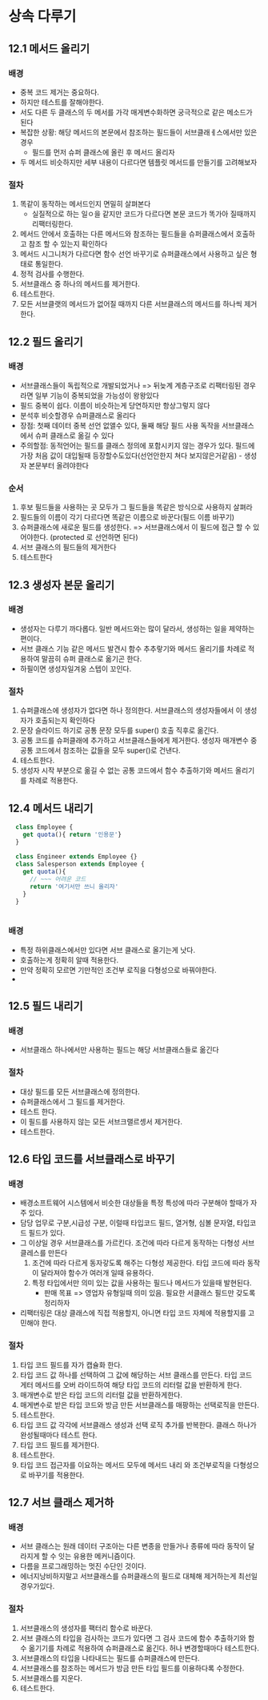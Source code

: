 # 상속 다루기
## 12.1 메서드 올리기

### 배경 
 - 중복 코드 제거는 중요하다.
 - 하지만 테스트를 잘해야한다. 
 - 서도 다른 두 클래스의 두 메서를 가각 매게변수화하면 궁극적으로 같은 메소드가 된다
 - 복잡한 상황: 해당 메서드의 본문에서 참조하는 필드들이 서브클래ㅔ스에서만 있은 경우
   - 필드를 먼저 슈퍼 클래스에 올린 후 메서드 올리자
 - 두 메서드 비슷하지만 세부 내용이 다르다면 템플릿 메서드를 만들기를 고려해보자

### 절차
 1) 똑같이 동작하는 메서드인지 면밀히 살펴본다
    - 실질적으로 하는 일ㅇ을 같지만 코드가 다르다면 본문 코드가 똑가아 질때까지 리팩터링한다.
 2) 메서드 안에서 호출하는 다른 메서드와 참조하는 필드들을 슈퍼클래스에서 호출하고 참조 할 수 있는지 확인하다
 3) 메서드 시그니처가 다르다면 함수 선언 바꾸기로 슈퍼클래스에서 사용하고 싶은 형태로 통일한다.
 4) 정적 검사를 수행한다.
 5) 서브클래스 중 하나의 메서드를 제거한다.
 6) 테스트한다.
 7) 모든 서브클랫의 메서드가 없어질 때까지 다른 서브클래스의 메서드를 하나씩 제거한다.

## 12.2 필드 올리기

### 배경
 - 서브클래스들이 독립적으로 개발되었거나 => 뒤늦계 계층구조로 리팩터링된 경우라면 일부 기능이 중복되었을 가능성이 왕왕있다
 - 필드 중복이 쉽다. 이름이 비슷하는게 당연하지만 항상그렇지 않다
 - 분석후 비슷할경우 슈퍼클래스로 올리다
 - 장점: 첫째 데이터 중복 선언 없앨수 있다, 둘째 해당 필드 사용 독작을 서브클래스에서 슈퍼 클래스로 옮길 수 있다
 - 주의할점: 동적언어는 필드를 클래스 정의에 포함시키지 않는 경우가 있다. 필드에 가장 처음 값이 대입될때 등장할수도있다(선언안한지 쳐다 보지않은거같음) - 생성자 본문부터 올려야한다

### 순서
 1) 후보 필드들을 사용하는 곳 모두가 그 필드들을 똑같은 방식으로 사용하지 살펴라
 2) 필드들의 이름이 각기 다르다면 똑같은 이름으로 바꾼다(필드 이름 바꾸기)
 3) 슈퍼클래스에 새로운 필드를 생성한다.
    => 서브클래스에서 이 필드에 접근 할 수 있어야한다. (protected 로 선언하면 된다)
 4) 서브 클래스의 필드들의 제거한다
 5) 테스트한다
 
## 12.3 생성자 본문 올리기

### 배경
 - 생성자는 다루기 까다롭다. 일반 메서드와는 많이 달라서, 생성하는 일을 제약하는 편이다.
 - 서브 클래스 기능 같은 메서드 발견시 함수 추추랗기와 메서드 올리기를 차례로 적용하여 말끔히 슈퍼 클래스로 옮기곤 한다.
 - 하필이면 생성자일겨웅 스텝이 꼬인다.

### 절차
 1) 슈퍼클래스에 생성자가 없다면 하나 정의한다. 서브클래스의 생성자들에서 이 생성자가 호출되는지 확인하다
 2) 문장 슬라이드 하기로 공통 문장 모두를 super() 호출 직후로 옮긴다.
 3) 공통 코드를 슈퍼클래에 추가하고 서브클래스들에게 제거한다. 생성자 매개변수 중 공통 코드에서 참조하는 값들을 모두 super()로 건낸다.
 4) 테스트한다.
 5) 생성자 시작 부분으로 옮길 수 없는 공통 코드에서 함수 추출하기와 메서드 올리기를 차례로 적용한다.

## 12.4 메서드 내리기

~~~typescript
  class Employee {
    get quota(){ return '인용문'}
  }
  
  class Engineer extends Employee {}
  class Salesperson extends Employee {
    get quota(){
      // ~~~ 어려운 코드
      return '여기서만 쓰니 올리자'
    }
  }
  
~~~
### 배경
 - 특정 하위클래스에서만 있다면 서브 클래스로 올기는게 낫다.
 - 호출하는게 정확히 알때 적용한다.
 - 만약 정확히 모르면 기만적인 조건부 로직을 다형성으로 바꿔야한다.
 - 
                          
## 12.5 필드 내리기
### 배경
 - 서브클래스 하나에서만 사용하는 필드는 해당 서브클래스들로 옮긴다
### 절차
 - 대상 필드를 모든 서브클래스에 정의한다.
 - 슈퍼클래스에서 그 필드를 제거한다.   
 - 테스트 한다.
 - 이 필드를 사용하지 않는 모든 서브크랠르셍서 제거한다.
 - 테스트한다.
           
                      
## 12.6 타입 코드를 서브클래스로 바꾸기

### 배경
 - 배경소프트웨어 시스템에서 비슷한 대상들을 특정 특성에 따라 구분해야 할때가 자주 있다. 
 - 담당 업무로 구분,시급성 구분, 이럴때 타입코드 필드, 열거형, 심볼 문자열, 타입코드 필드가 있다.
 - 그 이상일 경우 서브클래스를 가르킨다. 조건에 따라 다르게 동작하는 다형성 서브클레스를 만든다
    1) 조건에 따라 다르게 동자갛도록 해주는 다형성 제공한다. 타입 코드에 따라 동작이 달라져야 함수가 여러개 일때 유용하다.
    2) 특정 타입에서만 의미 있는  값을 사용하는 필드나 메서드가 있을때 발현된다.
        - 판매 목표 => 영업자 유형일때 의미 있음. 필요한 서클래스 필드만 갖도록 정리하자
 - 리팩터링은 대상 클래스에 직접 적용할지, 아니면 타입 코드 자체에 적용할지를 고민해야 한다.

### 절차
 1) 타입 코드 필드를 자가 캡슐화 한다.
 2) 타입 코드 값 하나를 선택하여 그 값에 해당하는 서브 클래스를 만든다. 타입 코드 게터 메서드를 오버 라이드하여 해당 타입 코드의 리터럴 값을 반환하게 한다.
 3) 매개변수로 받은 타입 코드의 리터럴 값을 반환하게한다.
 4) 매게변수로 받은 타입 코드와 방금 만든 서브클래스를 매팡하는 선택로직을 만든다.
 5) 테스트한다.
 6) 타입 코드 값 각각에 서브클래스 생성과 선택 로직 추가를 반복한다. 클래스 하나가 완성될때마다 테스트 한다.
 7) 타입 코드 필드를 제거한다.
 8) 테스트한다.
 9) 타입 코드 접근자를 이요하는 메서드 모두에 메서드 내리 와 조건부로직을 다형성으로 바꾸기를 적용한다.
 
## 12.7 서브 클래스 제거하

### 배경
 - 서브 클래스는 원래 데이터 구조아는 다른 변종을 만들거나 종류에 따라 동작이 달라지게 할 수 잇는 유용한 메커니즘이다.
 - 다름을 프로그래밍하는 멋진 수단인 것이다.
 - 에너지낭비하지말고 서브클래스를 슈퍼클래스의 필드로 대체해 제거하는게 최선일경우가있다.

### 절차
 1) 서브클래스의 생성자를 팩터리 함수로 바꾼다.
 2) 서브 클래스의 타입을 검사하는 코드가 있다면 그 검사 코드에 함수 추출하기와 함수 옮기기를 차례로 적용하여 슈퍼클래스로 옮긴다. 허나 변경할때마다 테스트한다.
 3) 서브클래스의 타입을 나타내드는 필드를 슈퍼클래스에 만든다.
 4) 서브클래스를 참조하는 메서드가 방금 만든 타입 필드를 이용하다록 수정한다.
 5) 서브클래스를 지운다.
 6) 테스트한다.
